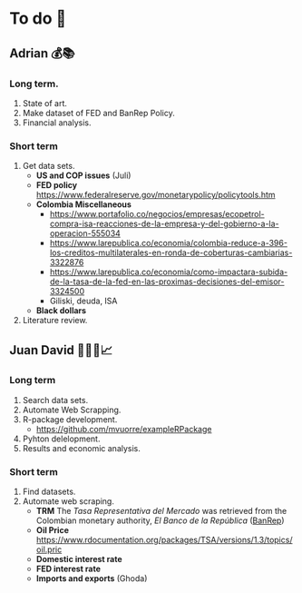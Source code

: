 # To do 📝

## Adrian 💰📚
### Long term.
1. State of art.
2. Make dataset of FED and BanRep Policy.
3. Financial analysis.

### Short term
1. Get data sets.
    * **US and COP issues** (Juli)
    * **FED policy** https://www.federalreserve.gov/monetarypolicy/policytools.htm
    * **Colombia Miscellaneous**
       * https://www.portafolio.co/negocios/empresas/ecopetrol-compra-isa-reacciones-de-la-empresa-y-del-gobierno-a-la-operacion-555034
       * https://www.larepublica.co/economia/colombia-reduce-a-396-los-creditos-multilaterales-en-ronda-de-coberturas-cambiarias-3322876
       * https://www.larepublica.co/economia/como-impactara-subida-de-la-tasa-de-la-fed-en-las-proximas-decisiones-del-emisor-3324500
       * Giliski, deuda, ISA
    * **Black dollars**
2. Literature review.


## Juan David 👨🏻‍💻📈
### Long term
1. Search data sets.
2. Automate Web Scrapping.
3. R-package development.
   * https://github.com/mvuorre/exampleRPackage
4. Pyhton delelopment.
5. Results and economic analysis.

### Short term
1. Find datasets.
2. Automate web scraping.
    * **TRM** The *Tasa Representativa del Mercado* was retrieved from the Colombian monetary authority, *El Banco de la República* ([BanRep](https://www.banrep.gov.co/en/node/50244))
    * **Oil Price** https://www.rdocumentation.org/packages/TSA/versions/1.3/topics/oil.pric
    * **Domestic interest rate**
    * **FED interest rate**
    * **Imports and exports** (Ghoda)
